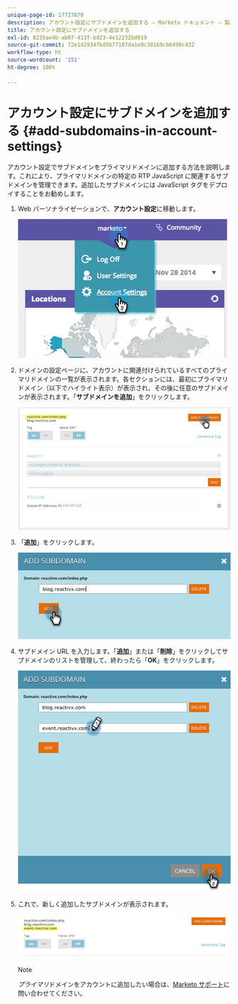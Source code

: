 ```yaml
---
unique-page-id: 17727870
description: アカウント設定にサブドメインを追加する — Marketo ドキュメント — 製品ドキュメント
title: アカウント設定にサブドメインを追加する
exl-id: 8235ae4b-ab07-413f-bd23-4e12232bd019
source-git-commit: 72e1d29347bd5b77107da1e9c30169cb6490c432
workflow-type: ht
source-wordcount: '151'
ht-degree: 100%

---
```


# アカウント設定にサブドメインを追加する {#add-subdomains-in-account-settings}

アカウント設定でサブドメインをプライマリドメインに追加する方法を説明します。これにより、プライマリドメインの特定の RTP JavaScript に関連するサブドメインを管理できます。追加したサブドメインには JavaScript タグをデプロイすることをお勧めします。

1. Web パーソナライゼーションで、**アカウント設定**&#x200B;に移動します。

   ![](assets/image2014-12-1-23-3-12.png)

1. ドメインの設定ページに、アカウントに関連付けられているすべてのプライマリドメインの一覧が表示されます。各セクションには、最初にプライマリドメイン（以下でハイライト表示）が表示され、その後に任意のサブドメインが表示されます。「**サブドメインを追加**」をクリックします。

   ![](assets/highlightprimary2.png)

1. 「**追加**」をクリックします。

   ![](assets/add.png)

1. サブドメイン URL を入力します。「**追加**」または「**削除**」をクリックしてサブドメインのリストを管理して、終わったら「**OK**」をクリックします。

   ![](assets/newsubdomain.png)

1. これで、新しく追加したサブドメインが表示されます。

   ![](assets/finalnew.png)

   >[!NOTE]
   >
   >_プライマリ_&#x200B;ドメインをアカウントに追加したい場合は、[Marketo サポート](https://nation.marketo.com/t5/Support/ct-p/Support)に問い合わせてください。
